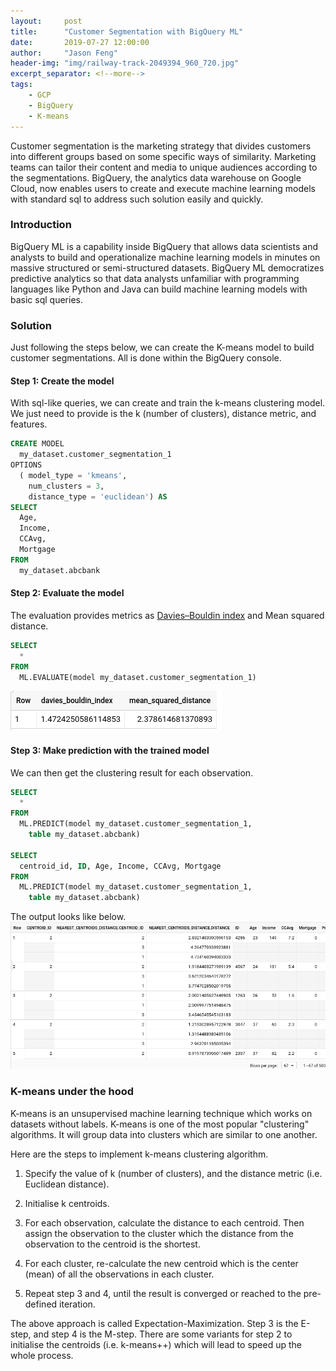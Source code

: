 ```yaml
---
layout:     post
title:      "Customer Segmentation with BigQuery ML"
date:       2019-07-27 12:00:00
author:     "Jason Feng"
header-img: "img/railway-track-2049394_960_720.jpg"
excerpt_separator: <!--more-->
tags:
    - GCP
    - BigQuery
    - K-means
---
```


Customer segmentation is the marketing strategy that divides customers into different groups based on some specific ways of similarity. Marketing teams can tailor their content and media to unique audiences according to the segmentations. BigQuery, the analytics data warehouse on Google Cloud, now enables users to create and execute machine learning models with standard sql to address such solution easily and quickly.

<!--more-->
### Introduction
BigQuery ML is a capability inside BigQuery that allows data scientists and analysts to build and operationalize machine learning models in minutes on massive structured or semi-structured datasets. BigQuery ML democratizes predictive analytics so that data analysts unfamiliar with programming languages like Python and Java can build machine learning models with basic sql queries.

### Solution
Just following the steps below, we can create the K-means model to build customer segmentations. All is done within the BigQuery console.

#### Step 1: Create the model

With sql-like queries, we can create and train the k-means clustering model. We just need to provide is the k (number of clusters), distance metric, and features.
```sql
CREATE MODEL
  my_dataset.customer_segmentation_1
OPTIONS
  ( model_type = 'kmeans',
    num_clusters = 3,
    distance_type = 'euclidean') AS
SELECT
  Age,
  Income,
  CCAvg,
  Mortgage
FROM
  my_dataset.abcbank
```

#### Step 2: Evaluate the model
The evaluation provides metrics as [Davies–Bouldin index](https://en.wikipedia.org/wiki/Davies%E2%80%93Bouldin_index) and Mean squared distance.
```sql
SELECT
  *
FROM
  ML.EVALUATE(model my_dataset.customer_segmentation_1)
```
![](/img/bqml-evaluation-190727.png)

#### Step 3: Make prediction with the trained model
We can then get the clustering result for each observation. 
```sql
SELECT
  *
FROM
  ML.PREDICT(model my_dataset.customer_segmentation_1,
    table my_dataset.abcbank)

SELECT
  centroid_id, ID, Age, Income, CCAvg, Mortgage
FROM
  ML.PREDICT(model my_dataset.customer_segmentation_1,
    table my_dataset.abcbank)
```
The output looks like below.
![](/img/bqml-customer-seg-190727.png)

### K-means under the hood

K-means is an unsupervised machine learning technique which works on datasets without labels. K-means is one of the most popular "clustering" algorithms. It will group data into clusters which are similar to one another.

Here are the steps to implement k-means clustering algorithm.

1. Specify the value of k (number of clusters), and the distance metric (i.e. Euclidean distance).

2. Initialise k centroids.

3. For each observation, calculate the distance to each centroid. Then assign the observation to the cluster which the distance from the observation to the centroid is the shortest.

4. For each cluster, re-calculate the new centroid which is the center (mean) of all the observations in each cluster.

5. Repeat step 3 and 4, until the result is converged or reached to the pre-defined iteration.

The above approach is called Expectation-Maximization. Step 3 is the E-step, and step 4 is the M-step. There are some variants for step 2 to initialise the centroids (i.e. k-means++) which will lead to speed up the whole process.